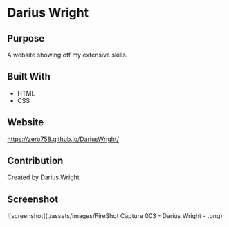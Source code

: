 # Darius Wright

## Purpose
A website showing off my extensive skills.

## Built With
* HTML
* CSS

## Website
https://zero758.github.io/DariusWright/

## Contribution
Created by Darius Wright

## Screenshot
![screenshot](./assets/images/FireShot Capture 003 - Darius Wright - .png)
